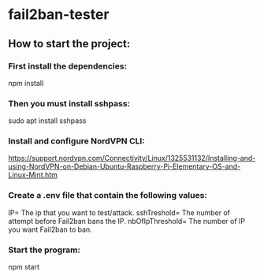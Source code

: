 # fail2ban-tester
## How to start the project:

### First install the dependencies:
npm install

### Then you must install sshpass:
sudo apt install sshpass

### Install and configure NordVPN CLI:
https://support.nordvpn.com/Connectivity/Linux/1325531132/Installing-and-using-NordVPN-on-Debian-Ubuntu-Raspberry-Pi-Elementary-OS-and-Linux-Mint.htm

### Create a .env file that contain the following values:
IP= The ip that you want to test/attack.
sshTreshold= The number of attempt before Fail2ban bans the IP.
nbOfIpThreshold= The number of IP you want Fail2ban to ban.

### Start the program:
npm start
